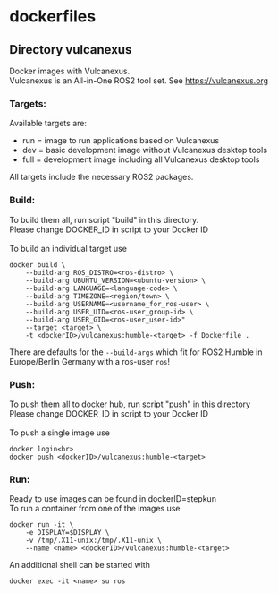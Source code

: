# dockerfiles

## Directory vulcanexus
Docker images with Vulcanexus.<br>
Vulcanexus is an All-in-One ROS2 tool set. See  https://vulcanexus.org

### Targets:
Available targets are:
- run = image to run applications based on Vulcanexus
- dev = basic development image without Vulcanexus desktop tools
- full = development image including all Vulcanexus desktop tools

All targets include the necessary ROS2 packages.<br>

### Build:
To build them all, run script "build" in this directory.<br>
Please change DOCKER_ID in script to your Docker ID<br>
<br>
To build an individual target use
```
docker build \
    --build-arg ROS_DISTRO=<ros-distro> \
    --build-arg UBUNTU_VERSION=<ubuntu-version> \
    --build-arg LANGUAGE=<language-code> \
    --build-arg TIMEZONE=<region/town> \
    --build-arg USERNAME=<username_for_ros-user> \
    --build-arg USER_UID=<ros-user_group-id> \
    --build-arg USER_GID=<ros-user_user-id>"
    --target <target> \
    -t <dockerID>/vulcanexus:humble-<target> -f Dockerfile .
```
There are defaults for the `--build-args` which fit for ROS2 Humble in Europe/Berlin Germany with a ros-user `ros`!

### Push:
To push them all to docker hub, run script "push" in this directory<br>
Please change DOCKER_ID in script to your Docker ID<br>
<br>
To push a single image use
```
docker login<br>
docker push <dockerID>/vulcanexus:humble-<target>
```

### Run:
Ready to use images can be found in dockerID=stepkun<br>
To run a container from one of the images use
```
docker run -it \
    -e DISPLAY=$DISPLAY \
    -v /tmp/.X11-unix:/tmp/.X11-unix \
    --name <name> <dockerID>/vulcanexus:humble-<target>
```
An additional shell can be started with
```
docker exec -it <name> su ros
```
